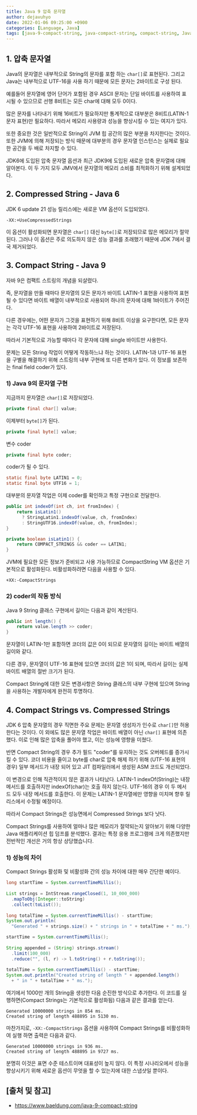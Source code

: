 ```yaml
---
title: Java 9 압축 문자열
author: dejavuhyo
date: 2022-01-06 09:25:00 +0900
categories: [Language, Java]
tags: [java-9-compact-string, java-compact-string, compact-string, Java-9-압축-문자열, 압축-문자열, 문자열]
---
```


## 1. 압축 문자열
Java의 문자열은 내부적으로 String의 문자를 포함 하는 `char[]`로 표현된다. 그리고 Java는 내부적으로 UTF-16을 사용 하기 때문에 모든 문자는 2바이트로 구성 된다.

예를들어 문자열에 영어 단어가 포함된 경우 ASCII 문자는 단일 바이트를 사용하여 표시될 수 있으므로 선행 8비트는 모든 char에 대해 모두 0이다.

많은 문자를 나타내기 위해 16비트가 필요하지만 통계적으로 대부분은 8비트(LATIN-1 문자 표현)만 필요하다. 따라서 메모리 사용량과 성능을 향상시킬 수 있는 여지가 있다.

또한 중요한 것은 일반적으로 String이 JVM 힙 공간의 많은 부분을 차지한다는 것이다. 또한 JVM에 의해 저장되는 방식 때문에 대부분의 경우 문자열 인스턴스는 실제로 필요한 공간을 두 배로 차지할 수 있다.

JDK6에 도입된 압축 문자열 옵션과 최근 JDK9에 도입된 새로운 압축 문자열에 대해 알아본다. 이 두 가지 모두 JMV에서 문자열의 메모리 소비를 최적화하기 위해 설계되었다.

## 2. Compressed String - Java 6
JDK 6 update 21 성능 릴리스에는 새로운 VM 옵션이 도입되었다.

```text
-XX:+UseCompressedStrings
```

이 옵션이 활성화되면 문자열은 `char[]` 대신 `byte[]`로 저장되므로 많은 메모리가 절약된다. 그러나 이 옵션은 주로 의도하지 않은 성능 결과를 초래했기 때문에 JDK 7에서 결국 제거되었다.

## 3. Compact String - Java 9
자바 9은 컴팩트 스트링의 개념을 되살렸다.

즉, 문자열을 만들 때마다 문자열의 모든 문자가 바이트 LATIN-1 표현을 사용하여 표현될 수 있다면 바이트 배열이 내부적으로 사용되어 하나의 문자에 대해 1바이트가 주어진다.

다른 경우에는, 어떤 문자가 그것을 표현하기 위해 8비트 이상을 요구한다면, 모든 문자는 각각 UTF-16 표현을 사용하여 2바이트로 저장된다.

따라서 기본적으로 가능할 때마다 각 문자에 대해 single 바이트만 사용한다.

문제는 모든 String 작업이 어떻게 작동하느냐 하는 것이다. LATIN-1과 UTF-16 표현을 구별을 해결하기 위해 스트링의 내부 구현에 또 다른 변화가 있다. 이 정보를 보존하는 final field coder가 있다.

### 1) Java 9의 문자열 구현
지금까지 문자열은 `char[]`로 저장되었다.

```java
private final char[] value;
```

이제부터 `byte[]`가 된다.

```java
private final byte[] value;
```

변수 coder

```java
private final byte coder;
```

coder가 될 수 있다.

```java
static final byte LATIN1 = 0;
static final byte UTF16 = 1;
```

대부분의 문자열 작업은 이제 coder를 확인하고 특정 구현으로 전달한다.

```java
public int indexOf(int ch, int fromIndex) {
    return isLatin1() 
      ? StringLatin1.indexOf(value, ch, fromIndex) 
      : StringUTF16.indexOf(value, ch, fromIndex);
}  

private boolean isLatin1() {
    return COMPACT_STRINGS && coder == LATIN1;
}
```

JVM에 필요한 모든 정보가 준비되고 사용 가능하므로 CompactString VM 옵션은 기본적으로 활성화된다. 비활성화하려면 다음을 사용할 수 있다.

```text
+XX:-CompactStrings
```

### 2) coder의 작동 방식
Java 9 String 클래스 구현에서 길이는 다음과 같이 계산된다.

```java
public int length() {
    return value.length >> coder;
}
```

문자열이 LATIN-1만 포함하면 코더의 값은 0이 되므로 문자열의 길이는 바이트 배열의 길이와 같다.

다른 경우, 문자열이 UTF-16 표현에 있으면 코더의 값은 1이 되며, 따라서 길이는 실제 바이트 배열의 절반 크기가 된다.

Compact String에 대한 모든 변경사항은 String 클래스의 내부 구현에 있으며 String을 사용하는 개발자에게 완전히 투명하다.

## 4. Compact Strings vs. Compressed Strings
JDK 6 압축 문자열의 경우 직면한 주요 문제는 문자열 생성자가 인수로 `char[]`만 허용 한다는 것이다. 이 외에도 많은 문자열 작업은 바이트 배열이 아닌 `char[]` 표현에 의존했다. 이로 인해 많은 압축을 풀어야 했고, 이는 성능에 영향을 미쳤다.

반면 Compact String의 경우 추가 필드 "coder"를 유지하는 것도 오버헤드를 증가시킬 수 있다. 코더 비용을 줄이고 byte를 char로 압축 해제 하기 위해 (UTF-16 표현의 경우) 일부 메서드가 내장 되어 있고 JIT 컴파일러에서 생성된 ASM 코드도 개선되었다.

이 변경으로 인해 직관적이지 않은 결과가 나타났다. LATIN-1 indexOf(String)는 내장 메서드를 호출하지만 indexOf(char)는 호출 하지 않는다. UTF-16의 경우 이 두 메서드 모두 내장 메서드를 호출한다. 이 문제는 LATIN-1 문자열에만 영향을 미치며 향후 릴리스에서 수정될 예정이다.

따라서 Compact Strings은 성능면에서 Compressed Strings 보다 낫다.

Compact Strings를 사용하여 얼마나 많은 메모리가 절약되는지 알아보기 위해 다양한 Java 애플리케이션 힙 덤프를 분석했다. 결과는 특정 응용 프로그램에 크게 의존했지만 전반적인 개선은 거의 항상 상당했습니다.

### 1) 성능의 차이
Compact Strings 활성화 및 비활성화 간의 성능 차이에 대한 매우 간단한 예이다.

```java
long startTime = System.currentTimeMillis();
 
List strings = IntStream.rangeClosed(1, 10_000_000)
  .mapToObj(Integer::toString) 
  .collect(toList());
 
long totalTime = System.currentTimeMillis() - startTime;
System.out.println(
  "Generated " + strings.size() + " strings in " + totalTime + " ms.");

startTime = System.currentTimeMillis();
 
String appended = (String) strings.stream()
  .limit(100_000)
  .reduce("", (l, r) -> l.toString() + r.toString());
 
totalTime = System.currentTimeMillis() - startTime;
System.out.println("Created string of length " + appended.length() 
  + " in " + totalTime + " ms.");
```

여기에서 1000만 개의 String을 생성한 다음 순진한 방식으로 추가한다. 이 코드를 실행하면(Compact Strings는 기본적으로 활성화됨) 다음과 같은 결과를 얻는다.

```text
Generated 10000000 strings in 854 ms.
Created string of length 488895 in 5130 ms.
```

마찬가지로, `-XX:-CompactStrings` 옵션을 사용하여 Compact Strings를 비활성화하여 실행 하면 출력은 다음과 같다.

```text
Generated 10000000 strings in 936 ms.
Created string of length 488895 in 9727 ms.
```

분명히 이것은 표면 수준 테스트이며 대표성이 높지 않다. 이 특정 시나리오에서 성능을 향상시키기 위해 새로운 옵션이 무엇을 할 수 있는지에 대한 스냅샷일 뿐이다.

## [출처 및 참고]
* <https://www.baeldung.com/java-9-compact-string>
